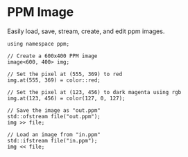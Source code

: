 # PPM Image
Easily load, save, stream, create, and edit ppm images.

```
using namespace ppm;

// Create a 600x400 PPM image
image<600, 400> img;

// Set the pixel at (555, 369) to red
img.at(555, 369) = color::red;

// Set the pixel at (123, 456) to dark magenta using rgb
img.at(123, 456) = color(127, 0, 127);

// Save the image as "out.ppm"
std::ofstream file("out.ppm");
img >> file;

// Load an image from "in.ppm"
std::ifstream file("in.ppm");
img << file;
```
